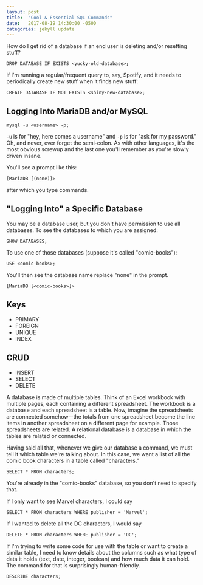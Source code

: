 ```yaml
---
layout: post
title:  "Cool & Essential SQL Commands"
date:   2017-08-19 14:30:00 -0500
categories: jekyll update
---
```

How do I get rid of a database if an end user is deleting and/or resetting stuff?

`DROP DATABASE IF EXISTS <yucky-old-database>;`

If I'm running a regular/frequent query to, say, Spotify, and it needs to periodically create new stuff when it finds new stuff:

`CREATE DATABASE IF NOT EXISTS <shiny-new-database>;`

## Logging Into MariaDB and/or MySQL

`mysql -u <username> -p;`

`-u` is for "hey, here comes a username" and `-p` is for "ask for my password." Oh, and never, ever forget the semi-colon. As with other languages, it's the most obvious screwup and the last one you'll remember as you're slowly driven insane.

You'll see a prompt like this:

`[MariaDB [(none)]>`

after which you type commands.

## "Logging Into" a Specific Database

You may be a database user, but you don't have permission to use all databases. To see the databases to which you are assigned:

`SHOW DATABASES;`

To use one of those databases (suppose it's called "comic-books"):

`USE <comic-books>;`

You'll then see the database name replace "none" in the prompt.

`[MariaDB [<comic-books>]>`

## Keys

* PRIMARY
* FOREIGN
* UNIQUE
* INDEX

## CRUD

* INSERT
* SELECT
* DELETE

A database is made of multiple tables. Think of an Excel workbook with multiple pages, each containing a different spreadsheet. The workbook is a database and each spreadsheet is a table. Now, imagine the spreadsheets are connected somehow--the totals from one spreadsheet become the line items in another spreadsheet on a different page for example. Those spreadsheets are related. A relational database is a database in which the tables are related or connected.  

Having said all that, whenever we give our database a command, we must tell it which table we're talking about. In this case, we want a list of all the comic book characters in a table called "characters."

`SELECT * FROM characters;`

You're already in the "comic-books" database, so you don't need to specify that. 

If I only want to see Marvel characters, I could say

`SELECT * FROM characters WHERE publisher = 'Marvel';`

If I wanted to delete all the DC characters, I would say

`DELETE * FROM characters WHERE publisher = 'DC';`

If I'm trying to write some code for use with the table or want to create a similar table, I need to know details about the columns such as what type of data it holds (text, date, integer, boolean) and how much data it can hold. The command for that is surprisingly human-friendly.

`DESCRIBE characters;`